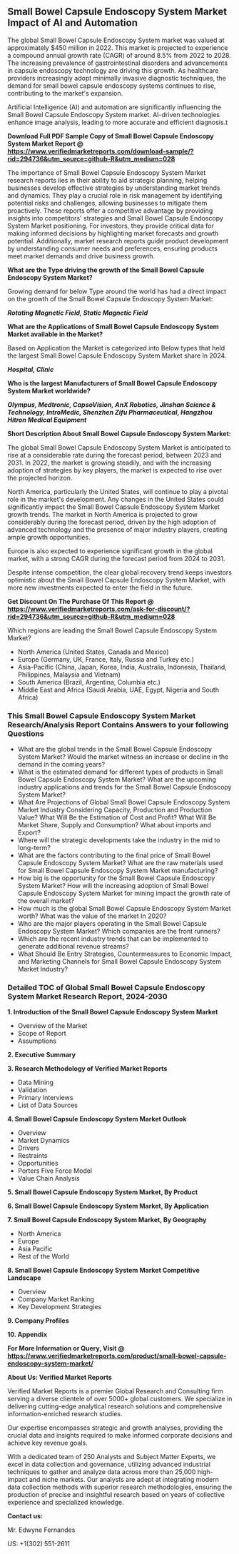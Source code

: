 <h2>Small Bowel Capsule Endoscopy System Market Impact of AI and Automation</h2><p>The global Small Bowel Capsule Endoscopy System market was valued at approximately $450 million in 2022. This market is projected to experience a compound annual growth rate (CAGR) of around 8.5% from 2022 to 2028. The increasing prevalence of gastrointestinal disorders and advancements in capsule endoscopy technology are driving this growth. As healthcare providers increasingly adopt minimally invasive diagnostic techniques, the demand for small bowel capsule endoscopy systems continues to rise, contributing to the market's expansion.</p><p>Artificial Intelligence (AI) and automation are significantly influencing the Small Bowel Capsule Endoscopy System market. AI-driven technologies enhance image analysis, leading to more accurate and efficient diagnosis.t</p><p id="" class=""><strong>Download Full PDF Sample Copy of Small Bowel Capsule Endoscopy System Market Report @ <a href="https://www.verifiedmarketreports.com/download-sample/?rid=294736&utm_source=github-R&utm_medium=028" target="_blank">https://www.verifiedmarketreports.com/download-sample/?rid=294736&utm_source=github-R&utm_medium=028</a></strong></p><p>The importance of&nbsp;Small Bowel Capsule Endoscopy System Market research reports lies in their ability to aid strategic planning, helping businesses develop effective strategies by understanding market trends and dynamics. They play a crucial role in risk management by identifying potential risks and challenges, allowing businesses to mitigate them proactively. These reports offer a competitive advantage by providing insights into competitors' strategies and Small Bowel Capsule Endoscopy System Market positioning. For investors, they provide critical data for making informed decisions by highlighting market forecasts and growth potential. Additionally, market research reports guide product development by understanding consumer needs and preferences, ensuring products meet market demands and drive business growth.</p><p><strong>What are the&nbsp;Type driving the growth of the Small Bowel Capsule Endoscopy System Market?</strong></p><p id="" class="">Growing demand for below Type around the world has had a direct impact on the growth of the Small Bowel Capsule Endoscopy System Market:</p><em><strong>Rotating Magnetic Field, Static Magnetic Field</strong></em></p><strong>What are the&nbsp;Applications&nbsp;of Small Bowel Capsule Endoscopy System Market available in the Market?</strong></p><p id="" class="">Based on Application the Market is categorized into Below types that held the largest Small Bowel Capsule Endoscopy System Market share In 2024.</p><em><strong>Hospital, Clinic</strong></em></p><strong>Who is the largest Manufacturers of Small Bowel Capsule Endoscopy System Market worldwide?</strong></p><p><em><strong>Olympus, Medtronic, CapsoVision, AnX Robotics, Jinshan Science & Technology, IntroMedic, Shenzhen Zifu Pharmaceutical, Hangzhou Hitron Medical Equipment</strong></em></p><p id="" class=""><strong>Short Description About Small Bowel Capsule Endoscopy System Market:</strong></p><p>The global Small Bowel Capsule Endoscopy System Market is anticipated to rise at a considerable rate during the forecast period, between 2023 and 2031. In 2022, the market is growing steadily, and with the increasing adoption of strategies by key players, the market is expected to rise over the projected horizon.</p><p>North America, particularly the United States, will continue to play a pivotal role in the market's development. Any changes in the United States could significantly impact the Small Bowel Capsule Endoscopy System Market growth trends. The market in North America is projected to grow considerably during the forecast period, driven by the high adoption of advanced technology and the presence of major industry players, creating ample growth opportunities.</p><p>Europe is also expected to experience significant growth in the global market, with a strong CAGR during the forecast period from 2024 to 2031.</p><p>Despite intense competition, the clear global recovery trend keeps investors optimistic about the Small Bowel Capsule Endoscopy System Market, with more new investments expected to enter the field in the future.</p><p id="" class=""><strong>Get Discount On The Purchase Of This Report @ <a href="https://www.verifiedmarketreports.com/ask-for-discount/?rid=294736&utm_source=github-R&utm_medium=028" target="_blank">https://www.verifiedmarketreports.com/ask-for-discount/?rid=294736&utm_source=github-R&utm_medium=028</a></strong></p>Which regions are leading the Small Bowel Capsule Endoscopy System Market?</p><ul><li>North America (United States, Canada and Mexico)</li><li>Europe (Germany, UK, France, Italy, Russia and Turkey etc.)</li><li>Asia-Pacific (China, Japan, Korea, India, Australia, Indonesia, Thailand, Philippines, Malaysia and Vietnam)</li><li>South America (Brazil, Argentina, Columbia etc.)</li><li>Middle East and Africa (Saudi Arabia, UAE, Egypt, Nigeria and South Africa)</li></ul><h3 id="" class="">This Small Bowel Capsule Endoscopy System Market Research/Analysis Report Contains Answers to your following Questions</h3><ul><li>What are the global trends in the Small Bowel Capsule Endoscopy System Market? Would the market witness an increase or decline in the demand in the coming years?</li><li>What is the estimated demand for different types of products in Small Bowel Capsule Endoscopy System Market? What are the upcoming industry applications and trends for the Small Bowel Capsule Endoscopy System Market?</li><li>What Are Projections of Global Small Bowel Capsule Endoscopy System Market Industry Considering Capacity, Production and Production Value? What Will Be the Estimation of Cost and Profit? What Will Be Market Share, Supply and Consumption? What about imports and Export?</li><li>Where will the strategic developments take the industry in the mid to long-term?</li><li>What are the factors contributing to the final price of Small Bowel Capsule Endoscopy System Market? What are the raw materials used for Small Bowel Capsule Endoscopy System Market manufacturing?</li><li>How big is the opportunity for the Small Bowel Capsule Endoscopy System Market? How will the increasing adoption of Small Bowel Capsule Endoscopy System Market for mining impact the growth rate of the overall market?</li><li>How much is the global Small Bowel Capsule Endoscopy System Market worth? What was the value of the market In 2020?</li><li>Who are the major players operating in the Small Bowel Capsule Endoscopy System Market? Which companies are the front runners?</li><li>Which are the recent industry trends that can be implemented to generate additional revenue streams?</li><li>What Should Be Entry Strategies, Countermeasures to Economic Impact, and Marketing Channels for Small Bowel Capsule Endoscopy System Market Industry?</li></ul><h3 id="" class="">Detailed TOC of Global Small Bowel Capsule Endoscopy System Market Research Report, 2024-2030</h3><p id="" class=""><strong>1. Introduction of the Small Bowel Capsule Endoscopy System Market</strong></p><ul><li>Overview of the Market</li><li>Scope of Report</li><li>Assumptions</li></ul><p id="" class=""><strong>2. Executive Summary</strong></p><p id="" class=""><strong>3. Research Methodology of Verified Market Reports</strong></p><ul><li>Data Mining</li><li>Validation</li><li>Primary Interviews</li><li>List of Data Sources</li></ul><p id="" class=""><strong>4. Small Bowel Capsule Endoscopy System Market Outlook</strong></p><ul><li>Overview</li><li>Market Dynamics</li><li>Drivers</li><li>Restraints</li><li>Opportunities</li><li>Porters Five Force Model</li><li>Value Chain Analysis</li></ul><p id="" class=""><strong>5. Small Bowel Capsule Endoscopy System Market, By Product</strong></p><p id="" class=""><strong>6. Small Bowel Capsule Endoscopy System Market, By Application</strong></p><p id="" class=""><strong>7. Small Bowel Capsule Endoscopy System Market, By Geography</strong></p><ul><li>North America</li><li>Europe</li><li>Asia Pacific</li><li>Rest of the World</li></ul><p id="" class=""><strong>8. Small Bowel Capsule Endoscopy System Market Competitive Landscape</strong></p><ul><li>Overview</li><li>Company Market Ranking</li><li>Key Development Strategies</li></ul><p id="" class=""><strong>9. Company Profiles</strong></p><p id="" class=""><strong>10. Appendix</strong></p><p id="" class=""><strong>For More Information or Query, Visit @ <a href="https://www.verifiedmarketreports.com/product/small-bowel-capsule-endoscopy-system-market/" target="_blank">https://www.verifiedmarketreports.com/product/small-bowel-capsule-endoscopy-system-market/</a></strong></p><p id="" class=""><strong>About Us: Verified Market Reports</strong></p><p id="" class="">Verified Market Reports is a premier Global Research and Consulting firm serving a diverse clientele of over 5000+ global customers. We specialize in delivering cutting-edge analytical research solutions and comprehensive information-enriched research studies.</p><p id="" class="">Our expertise encompasses strategic and growth analyses, providing the crucial data and insights required to make informed corporate decisions and achieve key revenue goals.</p><p id="" class="">With a dedicated team of 250 Analysts and Subject Matter Experts, we excel in data collection and governance, utilizing advanced industrial techniques to gather and analyze data across more than 25,000 high-impact and niche markets. Our analysts are adept at integrating modern data collection methods with superior research methodologies, ensuring the production of precise and insightful research based on years of collective experience and specialized knowledge.</p><p id="" class=""><strong>Contact us:</strong></p><p id="" class="">Mr. Edwyne Fernandes</p><p id="" class="">US: +1(302) 551-2611</p>